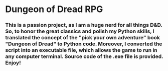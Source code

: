 # Dungeon of Dread RPG

### This is a passion project, as I am a huge nerd for all things D&D. So, to honor the great classics and polish my Python skills, I translated the concept of the "pick your own adventure" book "Dungeon of Dread" to Python code. Moreover, I converted the script into an executable file, which allows the game to run in any computer terminal. Source code of the .exe file is provided. Enjoy!
